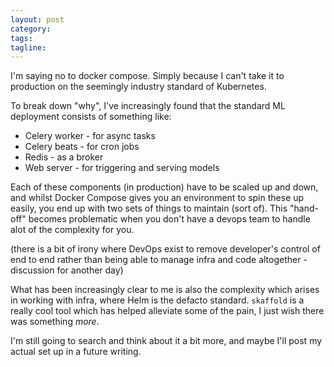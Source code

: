 ```yaml
---
layout: post
category:
tags:
tagline:
---
```


I'm saying no to docker compose. Simply because I can't take it to production on the seemingly industry standard of Kubernetes. 

To break down "why", I've increasingly found that the standard ML deployment consists of something like:

* Celery worker - for async tasks
* Celery beats - for cron jobs
* Redis - as a broker
* Web server - for triggering and serving models

Each of these components (in production) have to be scaled up and down, and whilst Docker Compose gives you an environment to spin these up easily, you end up with two sets of things to maintain (sort of). This "hand-off" becomes problematic when you don't have a devops team to handle alot of the complexity for you.

(there is a bit of irony where DevOps exist to remove developer's control of end to end rather than being able to manage infra and code altogether - discussion for another day)

What has been increasingly clear to me is also the complexity which arises in working with infra, where Helm is the defacto standard. `skaffold` is a really cool tool which has helped alleviate some of the pain, I just wish there was something _more_. 

I'm still going to search and think about it a bit more, and maybe I'll post my actual set up in a future writing.